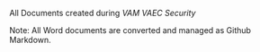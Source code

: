 All Documents created during  _VAM VAEC Security_

Note: All Word documents are converted and managed as Github Markdown. 


